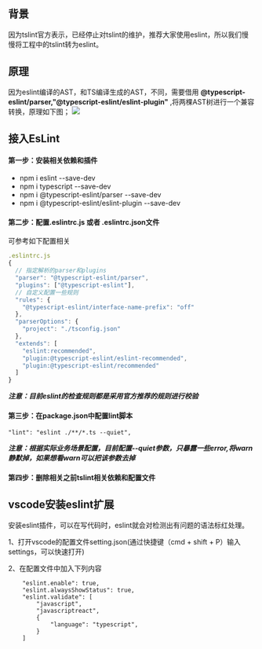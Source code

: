 ## 背景
因为tslint官方表示，已经停止对tslint的维护，推荐大家使用eslint，所以我们慢慢将工程中的tslint转为eslint。

## 原理
因为eslint编译的AST，和TS编译生成的AST，不同，需要借用 **@typescript-eslint/parser,"@typescript-eslint/eslint-plugin"** ,将两棵AST树进行一个兼容转换，原理如下图；
![](https://note.youdao.com/yws/public/resource/4d110c5a6008eefcef514e8454331400/xmlnote/WEBRESOURCE9ebec3ae2c950d1c69f79c86db9a1afd/21793)

## 接入EsLint
#### 第一步：安装相关依赖和插件
- npm i eslint --save-dev
- npm i typescript --save-dev
- npm i @typescript-eslint/parser --save-dev
- npm i @typescript-eslint/eslint-plugin --save-dev

#### 第二步：配置.eslintrc.js 或者 .eslintrc.json文件
可参考如下配置相关
```js
.eslintrc.js
{
  // 指定解析的parser和plugins
  "parser": "@typescript-eslint/parser",
  "plugins": ["@typescript-eslint"],
  // 自定义配置一些规则
  "rules": {
    "@typescript-eslint/interface-name-prefix": "off"
  },
  "parserOptions": {
    "project": "./tsconfig.json"
  },
  "extends": [
    "eslint:recommended",
    "plugin:@typescript-eslint/eslint-recommended",
    "plugin:@typescript-eslint/recommended"
  ]
}
```
***注意：目前eslint的检查规则都是采用官方推荐的规则进行校验***

#### 第三步：在package.json中配置lint脚本
    "lint": "eslint ./**/*.ts --quiet",
***注意：根据实际业务场景配置，目前配置--quiet参数，只暴露一些error,将warn静默掉，如果想看warn可以把该参数去掉*** 

#### 第四步：删除相关之前tslint相关依赖和配置文件

## vscode安装eslint扩展
安装eslint插件，可以在写代码时，eslint就会对检测出有问题的语法标红处理。

1、打开vscode的配置文件setting.json(通过快捷键（cmd + shift + P）输入settings，可以快速打开)

2、在配置文件中加入下列内容
```
    "eslint.enable": true,
    "eslint.alwaysShowStatus": true,
    "eslint.validate": [
        "javascript",
        "javascriptreact",
   	    {
            "language": "typescript",
        }
    ]
```
       




